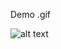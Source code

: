 Demo .gif

![alt text](https://github.com/ChuAn0428/Biometrics---Tracking-Shoulder-Shrugging-In-Video/blob/main/GIF.gif)
